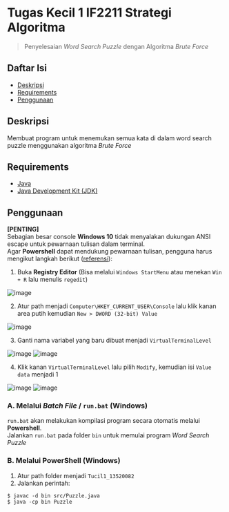 # Tugas Kecil 1 IF2211 Strategi Algoritma
> Penyelesaian _Word Search Puzzle_ dengan Algoritma _Brute Force_

## Daftar Isi
* [Deskripsi](#deskripsi)
* [Requirements](#requirements)
* [Penggunaan](#penggunaan)

## Deskripsi
Membuat program untuk menemukan semua kata di dalam word search puzzle menggunakan algoritma _Brute Force_ 

## Requirements
- [Java](https://www.java.com/en/download/)
- [Java Development Kit (JDK)](https://www.oracle.com/java/technologies/downloads/)

## Penggunaan
**[PENTING]** </br>
Sebagian besar console **Windows 10** tidak menyalakan dukungan ANSI escape untuk pewarnaan tulisan dalam terminal. </br>
Agar **Powershell** dapat mendukung pewarnaan tulisan, pengguna harus mengikut langkah berikut ([referensi](https://stackoverflow.com/questions/51680709/colored-text-output-in-powershell-console-using-ansi-vt100-codes)):
1. Buka **Registry Editor** (Bisa melalui `Windows StartMenu` atau menekan `Win + R` lalu menulis `regedit`)

![image](https://user-images.githubusercontent.com/73146752/150823809-bfa17783-439e-44e8-903c-8d07e382ae50.png)

2. Atur path menjadi `Computer\HKEY_CURRENT_USER\Console` lalu klik kanan area putih kemudian `New > DWORD (32-bit) Value`

![image](https://user-images.githubusercontent.com/73146752/150825618-09b0e934-a929-47b6-b331-e67f983edaae.png)

3. Ganti nama variabel yang baru dibuat menjadi `VirtualTerminalLevel`

![image](https://user-images.githubusercontent.com/73146752/150826575-22ec04ad-c3ed-464a-b81a-430b42e581fe.png)
![image](https://user-images.githubusercontent.com/73146752/150826649-8fd57ca7-8f2a-4e39-a386-fbf184ec1006.png)

4. Klik kanan `VirtualTerminalLevel` lalu pilih `Modify`, kemudian isi `Value data` menjadi 1

![image](https://user-images.githubusercontent.com/73146752/150827213-e8259d27-cf09-4449-a610-4fcf5702a05c.png)
![image](https://user-images.githubusercontent.com/73146752/150827266-b4c10e17-72c5-4fdb-8484-59e7721c2ac7.png)

### A. Melalui _Batch File_ / `run.bat` (**Windows**)
`run.bat` akan melakukan kompilasi program secara otomatis melalui **Powershell**.</br>
Jalankan `run.bat` pada folder `bin` untuk memulai program _Word Search Puzzle_

### B. Melalui **PowerShell** (**Windows**)
1. Atur path folder menjadi `Tucil1_13520082`
2. Jalankan perintah:
```
$ javac -d bin src/Puzzle.java
$ java -cp bin Puzzle
```




